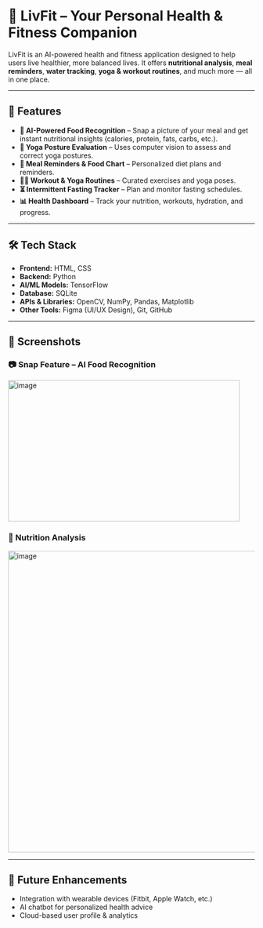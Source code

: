 # 🌿 LivFit – Your Personal Health & Fitness Companion

LivFit is an AI-powered health and fitness application designed to help users live healthier, more balanced lives. It offers **nutritional analysis**, **meal reminders**, **water tracking**, **yoga & workout routines**, and much more — all in one place.

---

## 📌 Features

- **🤖 AI-Powered Food Recognition** – Snap a picture of your meal and get instant nutritional insights (calories, protein, fats, carbs, etc.).
- **🧘 Yoga Posture Evaluation** – Uses computer vision to assess and correct yoga postures.
- **🍱 Meal Reminders & Food Chart** – Personalized diet plans and reminders.
- **🏋️‍♂️ Workout & Yoga Routines** – Curated exercises and yoga poses.
- **⏳ Intermittent Fasting Tracker** – Plan and monitor fasting schedules.
- **📊 Health Dashboard** – Track your nutrition, workouts, hydration, and progress.

---

## 🛠️ Tech Stack

- **Frontend:** HTML, CSS
- **Backend:** Python 
- **AI/ML Models:** TensorFlow 
- **Database:** SQLite 
- **APIs & Libraries:** OpenCV, NumPy, Pandas, Matplotlib
- **Other Tools:** Figma (UI/UX Design), Git, GitHub

---

## 📸 Screenshots

### 📷 Snap Feature – AI Food Recognition
<img width="473" height="288" alt="image" src="https://github.com/user-attachments/assets/1a46b855-7cef-4f62-a493-4ab070690c9b" />


### 🍱 Nutrition Analysis
<img width="975" height="615" alt="image" src="https://github.com/user-attachments/assets/b2f757bd-14ab-41e4-9a76-da36e640d6ed" />

---

## 📌 Future Enhancements
- Integration with wearable devices (Fitbit, Apple Watch, etc.)
- AI chatbot for personalized health advice
- Cloud-based user profile & analytics
